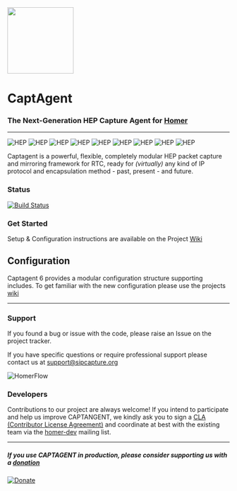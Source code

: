 <!-- ![](http://i.imgur.com/3kEIR.png) -->
<img src="http://i.imgur.com/3kEIR.png" width=150 />

CaptAgent
=========

### The Next-Generation HEP Capture Agent for [Homer](https://github.com/sipcapture/homer)
-------------
![HEP](https://img.shields.io/badge/proto-hep_eep-blue.svg)
![HEP](https://img.shields.io/badge/proto-sip-brightgreen.svg)
![HEP](https://img.shields.io/badge/proto-rtcp-brightgreen.svg)
![HEP](https://img.shields.io/badge/proto-rtcp_xr-brightgreen.svg)
![HEP](https://img.shields.io/badge/proto-rtp_stats-brightgreen.svg)
![HEP](https://img.shields.io/badge/proto-ss7_isup-brightgreen.svg)
![HEP](https://img.shields.io/badge/proto-epan-orange.svg)
![HEP](https://img.shields.io/badge/proto-diameter-orange.svg)
![HEP](https://img.shields.io/badge/proto-tls_rsa-orange.svg)

Captagent is a powerful, flexible, completely modular HEP packet capture and mirroring framework for RTC, ready for _(virtually)_ any kind of IP protocol and encapsulation method - past, present - and future.

### Status
[![Build Status](https://travis-ci.org/sipcapture/captagent.svg?branch=master)](https://travis-ci.org/sipcapture/captagent)

### Get Started
Setup & Configuration instructions are available on the Project [Wiki](https://github.com/sipcapture/captagent/wiki/Installation)


## Configuration

Captagent 6 provides a modular configuration structure supporting includes.
To get familiar with the new configuration please use the projects [wiki](https://github.com/sipcapture/captagent/wiki)


-------------

### Support
If you found a bug or issue with the code, please raise an Issue on the project tracker.

If you have specific questions or require professional support please contact us at support@sipcapture.org

![HomerFlow](http://i.imgur.com/U7UBI.png)


### Developers
Contributions to our project are always welcome! If you intend to participate and help us improve CAPTANGENT, we kindly ask you to sign a [CLA (Contributor License Agreement)](http://cla.qxip.net) and coordinate at best with the existing team via the [homer-dev](http://groups.google.com/group/homer-dev) mailing list.


----------

##### If you use CAPTAGENT in production, please consider supporting us with a [donation](https://www.paypal.com/cgi-bin/webscr?cmd=_donations&business=donation%40sipcapture%2eorg&lc=US&item_name=SIPCAPTURE&no_note=0&currency_code=EUR&bn=PP%2dDonationsBF%3abtn_donateCC_LG%2egif%3aNonHostedGuest)

[![Donate](https://www.paypalobjects.com/en_US/i/btn/btn_donateCC_LG.gif)](https://www.paypal.com/cgi-bin/webscr?cmd=_donations&business=donation%40sipcapture%2eorg&lc=US&item_name=SIPCAPTURE&no_note=0&currency_code=EUR&bn=PP%2dDonationsBF%3abtn_donateCC_LG%2egif%3aNonHostedGuest)
